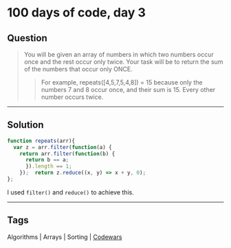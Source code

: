 # 100 days of code, day 3

## Question
> You will be given an array of numbers in which two numbers occur once and the rest occur only twice. Your task will be to return the sum of the numbers that occur only ONCE.
> > For example, repeats([4,5,7,5,4,8]) = 15 because only the numbers 7 and 8 occur once, and their sum is 15. Every other number occurs twice.

---

## Solution

```javascript
function repeats(arr){
  var z = arr.filter(function(a) {
    return arr.filter(function(b) {
      return b == a;
      }).length == 1;
    });  return z.reduce((x, y) => x + y, 0);
};
```
I used `filter()` and `reduce()` to achieve this.

---

## Tags

Algorithms | Arrays | Sorting | [Codewars](https://codewars.com)
